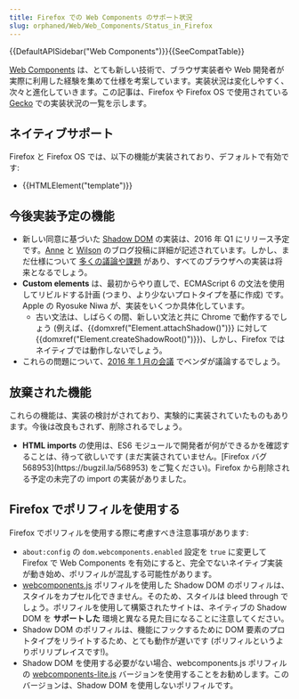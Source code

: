 ```yaml
---
title: Firefox での Web Components のサポート状況
slug: orphaned/Web/Web_Components/Status_in_Firefox
---
```


{{DefaultAPISidebar("Web Components")}}{{SeeCompatTable}}

[Web Components](/docs/Web/Web_Components) は、とても新しい技術で、ブラウザ実装者や Web 開発者が実際に利用した経験を集めて仕様を考案しています。実装状況は変化しやすく、次々と進化していきます。この記事は、Firefox や Firefox OS で使用されている [Gecko](/docs/Mozilla/Gecko) での実装状況の一覧を示します。

<div class="blob instapaper_body" id="readme"><article class="markdown-body entry-content"><h2 id="ネイティブサポート">ネイティブサポート</h2><p>Firefox と Firefox OS では、以下の機能が実装されており、デフォルトで有効です:</p><ul><li>{{HTMLElement("template")}}</li></ul><h2 id="今後実装予定の機能">今後実装予定の機能</h2><ul><li>新しい同意に基づいた <a href="/docs/Web/Web_Components/Shadow_DOM">Shadow DOM</a> の実装は、2016 年 Q1 にリリース予定です。<a href="https://annevankesteren.nl/2015/07/shadow-dom-custom-elements-update">Anne</a> と <a href="https://hacks.mozilla.org/2015/06/the-state-of-web-components/">Wilson</a> のブログ投稿に詳細が記述されています。しかし、まだ仕様について <a href="https://github.com/w3c/webcomponents/labels/shadow-dom">多くの議論や課題</a> があり、すべてのブラウザへの実装は将来となるでしょう。</li><li><strong>Custom elements</strong> は、最初からやり直しで、ECMAScript 6 の文法を使用してリビルドする計画 (つまり、より少ないプロトタイプを基に作成) です。Apple の Ryosuke Niwa が、実装をいくつか具体化しています。<ul><li>古い文法は、しばらくの間、新しい文法と共に Chrome で動作するでしょう (例えば、{{domxref("Element.attachShadow()")}} に対して {{domxref("Element.createShadowRoot()")}})、しかし、Firefox ではネイティブでは動作しないでしょう。</li></ul></li><li>これらの問題について、<a href="https://github.com/w3c/WebPlatformWG/blob/gh-pages/meetings/29janWC.md">2016 年 1 月の会議</a> でベンダが議論するでしょう。</li></ul><h2 id="放棄された機能">放棄された機能</h2><p>これらの機能は、実装の検討がされており、実験的に実装されていたものもあります。今後は改良もされず、削除されるでしょう。</p><ul><li><strong>HTML imports</strong> の使用は、ES6 モジュールで開発者が何ができるかを確認することは、待って欲しいです (まだ実装されていません。[Firefox バグ 568953](https://bugzil.la/568953) をご覧ください)。Firefox から削除される予定の未完了の import の実装がありました。</li></ul><h2 id="Firefox_でポリフィルを使用する">Firefox でポリフィルを使用する</h2><p>Firefox でポリフィルを使用する際に考慮すべき注意事項があります:</p><ul><li><code>about:config</code> の <code>dom.webcomponents.enabled</code> 設定を <code>true</code> に変更して Firefox で Web Components を有効にすると、完全でないネイティブ実装が動き始め、ポリフィルが混乱する可能性があります。</li><li><a href="https://github.com/webcomponents/webcomponentsjs">webcomponents.js</a> ポリフィルを使用した Shadow DOM のポリフィルは、スタイルをカプセル化できません。そのため、スタイルは bleed through でしょう。ポリフィルを使用して構築されたサイトは、ネイティブの Shadow DOM を <strong>サポートした</strong> 環境と異なる見た目になることに注意してください。</li><li>Shadow DOM のポリフィルは、機能にフックするために DOM 要素のプロトタイプをリライトするため、とても動作が遅いです (ポリフィルというよりポリリプレイスです!)。</li><li>Shadow DOM を使用する必要がない場合、webcomponents.js ポリフィルの <a href="https://github.com/webcomponents/webcomponentsjs">webcomponents-lite.js</a> バージョンを使用することをお勧めします。このバージョンは、Shadow DOM を使用しないポリフィルです。</li></ul></article></div>
